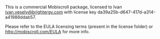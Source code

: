 This is a commercial Mobiscroll package, licensed to Ivan  <ivan.vesely@brightergy.com> with license key da39a25b-d647-417d-a314-a41988ddab57. 

Please refer to the EULA licensing terms (present in the license folder) or http://mobiscroll.com/EULA for more info.
